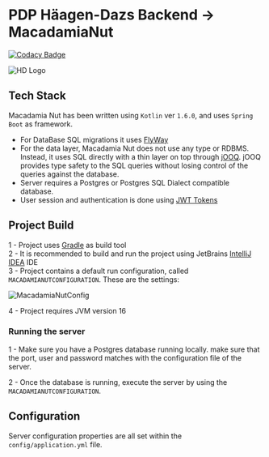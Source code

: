 # PDP Häagen-Dazs Backend -> MacadamiaNut

[![Codacy Badge](https://api.codacy.com/project/badge/Grade/4a0b7e8eec2f410db2cf72bd203d72cd)](https://app.codacy.com/gh/imollm/cidh-back-end?utm_source=github.com&utm_medium=referral&utm_content=imollm/cidh-back-end&utm_campaign=Badge_Grade_Settings)

![HD Logo](https://i.imgur.com/MaPZD0w.png)

## Tech Stack


Macadamia Nut has been written using `Kotlin` ver `1.6.0`, and uses `Spring Boot` as framework.

- For DataBase SQL migrations it uses [FlyWay](https://flywaydb.org)
- For the data layer, Macadamia Nut does not use any type or RDBMS. Instead, it uses SQL directly with a thin layer on top through [jOOQ](https://www.jooq.org). jOOQ provides type safety to the SQL queries without losing control of the queries against the database.
- Server requires a Postgres or Postgres SQL Dialect compatible database.
- User session and authentication is done using [JWT Tokens](http://jwt.io)

## Project Build

1 - Project uses [Gradle](https://gradle.org) as build tool  
2 - It is recommended to build and run the project using JetBrains [IntelliJ IDEA](https://www.jetbrains.com/idea/) IDE  
3 - Project contains a default run configuration, called `MACADAMIANUTCONFIGURATION`. These are the settings:  

![MacadamiaNutConfig](https://i.imgur.com/YaofAsn.png)

4 - Project requires JVM version 16

### Running the server

1 - Make sure you have a Postgres database running locally. make sure that the port, user and password matches with the configuration file of the server.  

2 - Once the database is running, execute the server by using the `MACADAMIANUTCONFIGURATION`.


## Configuration

Server configuration properties are all set within the `config/application.yml` file.  
